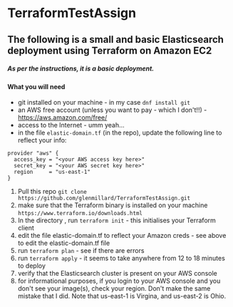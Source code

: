 # TerraformTestAssign

## The following is a small and basic Elasticsearch deployment using Terraform on Amazon EC2

##### As per the instructions, it is a basic deployment.

#### What you will need

* git installed on your machine - in my case ``dnf install git``
* an AWS free account (unless you want to pay - which I don't!!) - https://aws.amazon.com/free/
* access to the Internet - umm yeah...
* in the file ``elastic-domain.tf`` (in the repo), update the following line to reflect your info:
``` 
provider "aws" {
  access_key = "<your AWS access key here>"
  secret_key = "<your AWS secret key here>"
  region     = "us-east-1"
}
```

1. Pull this repo ``git clone https://github.com/glenmillard/TerraformTestAssign.git``
2. make sure that the Terraform binary is installed on your machine ``https://www.terraform.io/downloads.html``
3. In the directory , run ``terraform init`` - this initialises your Terraform client
4. edit the file elastic-domain.tf to reflect your Amazon creds - see above to edit the elastic-domain.tf file
5. run ``terraform plan`` - see if there are errors
6. run ``terraform apply`` - it seems to take anywhere from 12 to 18 minutes to deploy
7. verify that the Elasticsearch cluster is present on your AWS console 
8. for informational purposes, if you login to your AWS console and you don't see your image(s), check your region. Don't
make the same mistake that I did. Note that us-east-1 is Virgina, and us-east-2 is Ohio.
